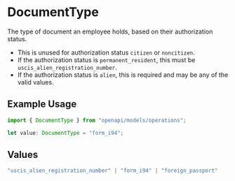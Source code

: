 # DocumentType

The type of document an employee holds, based on their authorization status.

  * This is unused for authorization status `citizen` or `noncitizen`.
  * If the authorization status is `permanent_resident`, this must be `uscis_alien_registration_number`.
  * If the authorization status is `alien`, this is required and may be any of the valid values.


## Example Usage

```typescript
import { DocumentType } from "openapi/models/operations";

let value: DocumentType = "form_i94";
```

## Values

```typescript
"uscis_alien_registration_number" | "form_i94" | "foreign_passport"
```